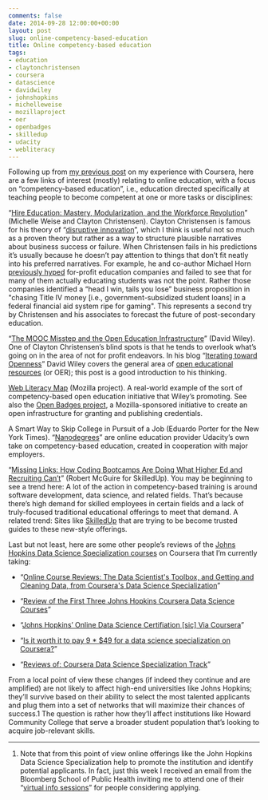```yaml
---
comments: false
date: 2014-09-28 12:00:00+00:00
layout: post
slug: online-competency-based-education
title: Online competency-based education
tags:
- education
- claytonchristensen
- coursera
- datascience
- davidwiley
- johnshopkins
- michelleweise
- mozillaproject
- oer
- openbadges
- skilledup
- udacity
- webliteracy
---
```


Following up from [my previous post](/2014/09/09/adventures-in-online-education/) on my experience with Coursera, here are a few links of interest (mostly) relating to online education, with a focus on “competency-based education”, i.e., education directed specifically at teaching people to become competent at one or more tasks or disciplines:

“[Hire Education: Mastery, Modularization, and the Workforce Revolution](http://disruption.wpengine.com/publications/hire/)” (Michelle Weise and Clayton Christensen). Clayton Christensen is famous for his theory of “[disruptive innovation](http://www.christenseninstitute.org/key-concepts/)”, which I think is useful not so much as a proven theory but rather as a way to structure plausible narratives about business success or failure. When Christensen fails in his predictions it’s usually because he doesn’t pay attention to things that don’t fit neatly into his preferred narratives. For example, he and co-author Michael Horn [previously hyped](http://www.claytonchristensen.com/books/disrupting-class/) for-profit education companies and failed to see that for many of them actually educating students was not the point. Rather those companies identified a “head I win, tails you lose” business proposition in "chasing Title IV money [i.e., government-subsidized student loans] in a federal financial aid system ripe for gaming". This represents a second try by Christensen and his associates to forecast the future of post-secondary education.

“[The MOOC Misstep and the Open Education Infrastructure](http://opencontent.org/blog/archives/3557)” (David Wiley). One of Clayton Christensen’s blind spots is that he tends to overlook what’s going on in the area of not for profit endeavors. In his blog “[Iterating toward Openness](http://opencontent.org/blog/)” David Wiley covers the general area of [open educational resources](http://en.wikipedia.org/wiki/Open_educational_resources) (or OER); this post is a good introduction to his thinking.

[Web Literacy Map](https://webmaker.org/literacy) (Mozilla project). A real-world example of the sort of competency-based open education initiative that Wiley’s promoting. See also the [Open Badges project](http://openbadges.org), a Mozilla-sponsored initiative to create an open infrastructure for granting and publishing credentials.

A Smart Way to Skip College in Pursuit of a Job (Eduardo Porter for the New York Times). “[Nanodegrees](http://blog.udacity.com/2014/09/nanodegrees-and-beyond.html)” are online education provider Udacity’s own take on competency-based education, created in cooperation with major employers.

“[Missing Links: How Coding Bootcamps Are Doing What Higher Ed and Recruiting Can’t](http://www.skilledup.com/blog/coding-bootcamps-doing-what-higher-ed-and-recruiting-cant/)” (Robert McGuire for SkilledUp). You may be beginning to see a trend here: A lot of the action in competency-based training is around software development, data science, and related fields. That’s because there’s high demand for skilled employees in certain fields and a lack of truly-focused traditional educational offerings to meet that demand. A related trend: Sites like [SkilledUp](http://www.skilledup.com/about/) that are trying to be become trusted guides to these new-style offerings.

Last but not least, here are some other people’s reviews of the [Johns Hopkins Data Science Specialization courses](https://www.coursera.org/specialization/jhudatascience/1?utm_medium=listingPage) on Coursera that I’m currently taking:



	
  * “[Online Course Reviews: The Data Scientist's Toolbox, and Getting and Cleaning Data, from Coursera's Data Science Specialization](http://newdatascientist.blogspot.com/2014/05/online-course-reviews-data-scientists.html)”

	
  * “[Review of the First Three Johns Hopkins Coursera Data Science Courses](http://www.jeffheaton.com/2014/05/review-of-the-first-three-johns-hopkins-coursera-data-science-courses/)”

	
  * “[Johns Hopkins’ Online Data Science Certifiation [sic] Via Coursera](https://dbolab.com/johns-hopkins-online-data-science-certifiation-via-coursera/)”

	
  * “[Is it worth it to pay 9 * $49 for a data science specialization on Coursera?](http://www.quora.com/Is-it-worth-it-to-pay-9-*-49-for-a-data-science-specialization-on-Coursera)”

	
  * “[Reviews of: Coursera Data Science Specialization Track](http://www.quora.com/Reviews-of-Coursera-Data-Science-Specialization-Track)”


From a local point of view these changes (if indeed they continue and are amplified) are not likely to affect high-end universities like Johns Hopkins; they’ll survive based on their ability to select the most talented applicants and plug them into a set of networks that will maximize their chances of success.1 The question is rather how they’ll affect institutions like Howard Community College that serve a broader student population that’s looking to acquire job-relevant skills.



* * *



1. Note that from this point of view online offerings like the John Hopkins Data Science Specialization help to promote the institution and identify potential applicants. In fact, just this week I received an email from the Bloomberg School of Public Health inviting me to attend one of their “[virtual info sessions](http://www.jhsph.edu/admissions/visit/virtual-info-sessions/index.html)” for people considering applying.
